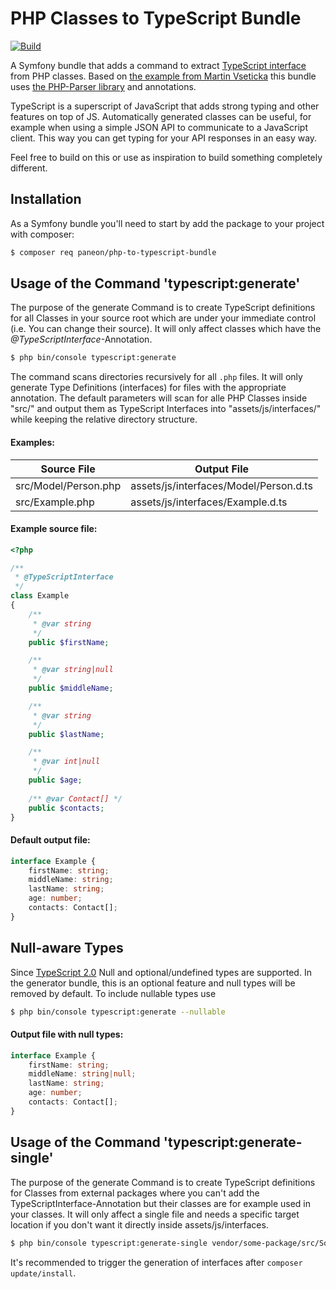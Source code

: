 PHP Classes to TypeScript Bundle
======

[![Build](https://github.com/Paneon/php-to-typescript-bundle/actions/workflows/main.yml/badge.svg?branch=main)](https://github.com/Paneon/php-to-typescript-bundle/actions/workflows/main.yml)

A Symfony bundle that adds a command to extract [TypeScript interface](https://www.typescriptlang.org/docs/handbook/interfaces.html)
from PHP classes. Based on [the example from Martin Vseticka](https://stackoverflow.com/questions/33176888/export-php-interface-to-typescript-interface-or-vice-versa?answertab=votes#tab-top)
this bundle uses [the PHP-Parser library](https://github.com/nikic/PHP-Parser) and annotations.

TypeScript is a superscript of JavaScript that adds strong typing and other features on top of JS.
Automatically generated classes can be useful, for example when using a simple JSON API to communicate to a JavaScript client.
This way you can get typing for your API responses in an easy way.

Feel free to build on this or use as inspiration to build something completely different.

## Installation

As a Symfony bundle you'll need to start by add the package to your project with composer:

```bash
$ composer req paneon/php-to-typescript-bundle
```


## Usage of the Command 'typescript:generate'

The purpose of the generate Command is to create TypeScript definitions for all Classes in your source root which are
under your immediate control (i.e. You can change their source).
It will only affect classes which have the *@TypeScriptInterface*-Annotation.

```bash
$ php bin/console typescript:generate
```

The command scans directories recursively for all `.php` files.
It will only generate Type Definitions (interfaces) for files with the appropriate annotation.
The default parameters will scan for alle PHP Classes inside "src/" and output them as TypeScript Interfaces into
"assets/js/interfaces/" while keeping the relative directory structure.

#### Examples:

Source File           | Output File
--------------------- | -------------
src/Model/Person.php  | assets/js/interfaces/Model/Person.d.ts
src/Example.php       | assets/js/interfaces/Example.d.ts

#### Example source file:
```php
<?php

/**
 * @TypeScriptInterface
 */
class Example
{
    /**
     * @var string
     */
    public $firstName;

    /**
     * @var string|null
     */
    public $middleName;

    /**
     * @var string
     */
    public $lastName;

    /**
     * @var int|null
     */
    public $age;
    
    /** @var Contact[] */
    public $contacts;
}
```

#### Default output file:

```typescript
interface Example {
    firstName: string;
    middleName: string;
    lastName: string;
    age: number;
    contacts: Contact[];
}
```

## Null-aware Types
Since [TypeScript 2.0](https://www.typescriptlang.org/docs/handbook/release-notes/typescript-2-0.html#null--and-undefined-aware-types)
Null and optional/undefined types are supported. In the generator bundle, this is an optional feature and null types will be removed by default. To include nullable types use
```bash
$ php bin/console typescript:generate --nullable
```


#### Output file with null types:

```typescript
interface Example {
    firstName: string;
    middleName: string|null;
    lastName: string;
    age: number;
    contacts: Contact[];
}
```


## Usage of the Command 'typescript:generate-single'

The purpose of the generate Command is to create TypeScript definitions for Classes from external packages where you
can't add the TypeScriptInterface-Annotation but their classes are for example used in your classes.
It will only affect a single file and needs a specific target location if you don't want it directly inside assets/js/interfaces.

```bash
$ php bin/console typescript:generate-single vendor/some-package/src/SomeDir/DTO/SomeoneElsesClass.php assets/js/external/some-package/
```

It's recommended to trigger the generation of interfaces after `composer update/install`.
